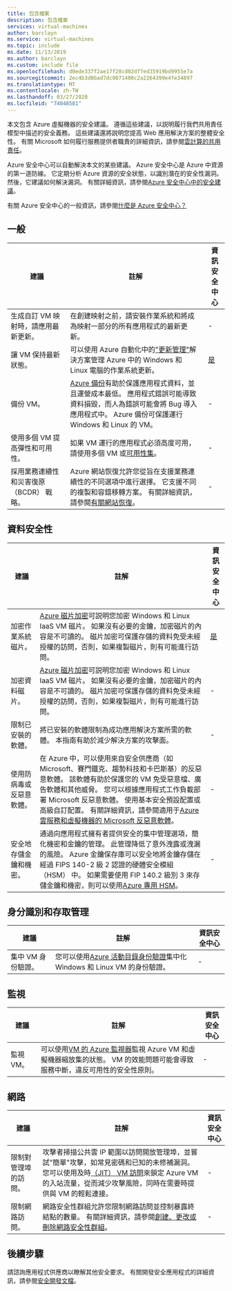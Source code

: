 ```yaml
---
title: 包含檔案
description: 包含檔案
services: virtual-machines
author: barclayn
ms.service: virtual-machines
ms.topic: include
ms.date: 11/13/2019
ms.author: barclayn
ms.custom: include file
ms.openlocfilehash: d0ede337f2ae17f28cd02df7ed35919bd9955e7a
ms.sourcegitcommit: 2ec4b3d0bad7dc0071400c2a2264399e4fe34897
ms.translationtype: MT
ms.contentlocale: zh-TW
ms.lasthandoff: 03/27/2020
ms.locfileid: "74048581"
---
```

本文包含 Azure 虛擬機器的安全建議。 遵循這些建議，以説明履行我們共用責任模型中描述的安全義務。 這些建議還將説明您提高 Web 應用解決方案的整體安全性。 有關 Microsoft 如何履行服務提供者職責的詳細資訊，請參閱[雲計算的共用責任](https://gallery.technet.microsoft.com/Shared-Responsibilities-81d0ff91)。

Azure 安全中心可以自動解決本文的某些建議。 Azure 安全中心是 Azure 中資源的第一道防線。 它定期分析 Azure 資源的安全狀態，以識別潛在的安全性漏洞。 然後，它建議如何解決漏洞。 有關詳細資訊，請參閱[Azure 安全中心中的安全建議](../articles/security-center/security-center-recommendations.md)。

有關 Azure 安全中心的一般資訊，請參閱[什麼是 Azure 安全中心？](../articles/security-center/security-center-intro.md)

## <a name="general"></a>一般

| 建議 | 註解 | 資訊安全中心 |
|-|----|--|
| 生成自訂 VM 映射時，請應用最新更新。 | 在創建映射之前，請安裝作業系統和將成為映射一部分的所有應用程式的最新更新。  | - |
| 讓 VM 保持最新狀態。 | 可以使用 Azure 自動化中的["更新管理"](../articles/automation/automation-update-management.md)解決方案管理 Azure 中的 Windows 和 Linux 電腦的作業系統更新。 | [是](../articles/security-center/security-center-apply-system-updates.md) |
| 備份 VM。 | [Azure 備份](../articles/backup/backup-overview.md)有助於保護應用程式資料，並且運營成本最低。 應用程式錯誤可能導致資料損毀，而人為錯誤可能會將 Bug 導入應用程式中。 Azure 備份可保護運行 Windows 和 Linux 的 VM。 | - |
| 使用多個 VM 提高彈性和可用性。 | 如果 VM 運行的應用程式必須高度可用，請使用多個 VM 或[可用性集](../articles/virtual-machines/windows/manage-availability.md)。 | - |
| 採用業務連續性和災害復原 （BCDR） 戰略。 | Azure 網站恢復允許您從旨在支援業務連續性的不同選項中進行選擇。 它支援不同的複製和容錯移轉方案。 有關詳細資訊，請參閱[有關網站恢復](../articles/site-recovery/site-recovery-overview.md)。 | - |

## <a name="data-security"></a>資料安全性

| 建議 | 註解 | 資訊安全中心 |
|-|----|--|
| 加密作業系統磁片。 | [Azure 磁片加密](../articles/security/azure-security-disk-encryption-overview.md)可説明您加密 Windows 和 Linux IaaS VM 磁片。 如果沒有必要的金鑰，加密磁片的內容是不可讀的。 磁片加密可保護存儲的資料免受未經授權的訪問，否則，如果複製磁片，則有可能進行訪問。| [是](../articles/security-center/security-center-apply-disk-encryption.md) |
| 加密資料磁片。 | [Azure 磁片加密](../articles/security/azure-security-disk-encryption-overview.md)可説明您加密 Windows 和 Linux IaaS VM 磁片。 如果沒有必要的金鑰，加密磁片的內容是不可讀的。 磁片加密可保護存儲的資料免受未經授權的訪問，否則，如果複製磁片，則有可能進行訪問。| -  |
| 限制已安裝的軟體。 | 將已安裝的軟體限制為成功應用解決方案所需的軟體。 本指南有助於減少解決方案的攻擊面。 | - |
| 使用防病毒或反惡意軟體。 | 在 Azure 中，可以使用來自安全供應商（如 Microsoft、賽門鐵克、趨勢科技和卡巴斯基）的反惡意軟體。 該軟體有助於保護您的 VM 免受惡意檔、廣告軟體和其他威脅。 您可以根據應用程式工作負載部署 Microsoft 反惡意軟體。 使用基本安全預設配置或高級自訂配置。 有關詳細資訊，請參閱適用于[Azure 雲服務和虛擬機器的 Microsoft 反惡意軟體](../articles/security/azure-security-antimalware.md)。 | - |
| 安全地存儲金鑰和機密。 | 通過向應用程式擁有者提供安全的集中管理選項，簡化機密和金鑰的管理。 此管理降低了意外洩露或洩漏的風險。 Azure 金鑰保存庫可以安全地將金鑰存儲在經過 FIPS 140-2 級 2 認證的硬體安全模組 （HSM） 中。 如果需要使用 FIP 140.2 級別 3 來存儲金鑰和機密，則可以使用[Azure 專用 HSM](../articles/dedicated-hsm/overview.md)。 | - |

## <a name="identity-and-access-management"></a>身分識別和存取管理 

| 建議 | 註解 | 資訊安全中心 |
|-|----|--|
| 集中 VM 身份驗證。 | 您可以使用[Azure 活動目錄身份驗證](../articles/active-directory/develop/authentication-scenarios.md)集中化 Windows 和 Linux VM 的身份驗證。 | - |

## <a name="monitoring"></a>監視

| 建議 | 註解 | 資訊安全中心 |
|-|----|--|
| 監視 VM。 | 可以使用[VM 的 Azure 監視器](../articles/azure-monitor/insights/vminsights-overview.md)監視 Azure VM 和虛擬機器縮放集的狀態。 VM 的效能問題可能會導致服務中斷，違反可用性的安全性原則。 | - |

## <a name="networking"></a>網路

| 建議 | 註解 | 資訊安全中心 |
|-|----|--|
| 限制對管理埠的訪問。 | 攻擊者掃描公共雲 IP 範圍以訪問開放管理埠，並嘗試"簡單"攻擊，如常見密碼和已知的未修補漏洞。 您可以使用及時[（JIT） VM 訪問](../articles/security-center/security-center-just-in-time.md)來鎖定 Azure VM 的入站流量，從而減少攻擊風險，同時在需要時提供與 VM 的輕鬆連接。 | - |
| 限制網路訪問。 | 網路安全性群組允許您限制網路訪問並控制暴露終結點的數量。 有關詳細資訊，請參閱[創建、更改或刪除網路安全性群組](../articles/virtual-network/manage-network-security-group.md)。 | - |

## <a name="next-steps"></a>後續步驟

請諮詢應用程式供應商以瞭解其他安全要求。 有關開發安全應用程式的詳細資訊，請參閱[安全開發文檔](../articles/security/fundamentals/abstract-develop-secure-apps.md)。
